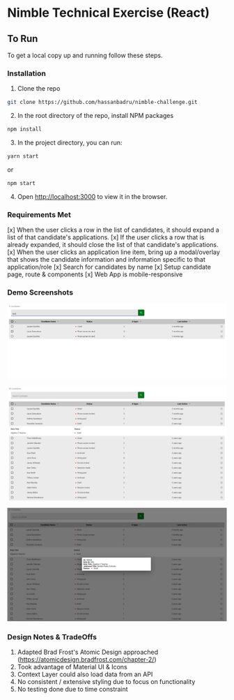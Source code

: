# Nimble Technical Exercise (React)
<p>

<!-- GETTING STARTED -->
## To Run

To get a local copy up and running follow these steps.

### Installation

1. Clone the repo
```sh
git clone https://github.com/hassanbadru/nimble-challenge.git
```
2. In the root directory of the repo, install NPM packages
```sh
npm install
```
3. In the project directory, you can run:
```sh
yarn start
```
or

```sh
npm start
```
4. Open [http://localhost:3000](http://localhost:3000) to view it in the browser.


### Requirements Met
[x] When the user clicks a row in the list of candidates, it should expand a list of that candidate's applications.
[x] If the user clicks a row that is already expanded, it should close the list of that candidate's applications.
[x] When the user clicks an application line item, bring up a modal/overlay that shows the candidate information and information specific to that application/role
[x] Search for candidates by name
[x] Setup candidate page, route & components
[x] Web App is mobile-responsive

### Demo Screenshots

![Product Screen Shot - original][product-screenshot-original]

![Product Screen Shot - expanded][product-screenshot-expanded]

![Product Screen Shot - Modal][product-screenshot-modal]

### Design Notes & TradeOffs
1. Adapted Brad Frost's Atomic Design approached (https://atomicdesign.bradfrost.com/chapter-2/)
2. Took advantage of Material UI & Icons
3. Context Layer could also load data from an API  
4. No consistent / extensive styling due to focus on functionality
5. No testing done due to time constraint



<!-- MARKDOWN LINKS & IMAGES -->
[product-screenshot-original]: public/original.png
[product-screenshot-expanded]: public/expanded.png
[product-screenshot-modal]: public/modal.png
